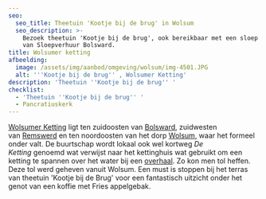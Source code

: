 ```yaml
---
seo:
  seo_title: Theetuin 'Kootje bij de brug' in Wolsum
  seo_description: >-
    Bezoek theetuin 'Kootje bij de brug', ook bereikbaar met een sloep - boot
    van Sloepverhuur Bolsward.
title: Wolsumer ketting
afbeelding:
  image: /assets/img/aanbod/omgeving/wolsum/img-4501.JPG
  alt: '''Kootje bij de brug'' , Wolsumer Ketting'
description: 'Theetuin ''Kootje bij de brug'' '
checklist:
  - 'Theetuin ''Kootje bij de brug'' '
  - Pancratiuskerk
---
```


<a target="_blank" rel="noopener" href="https://nl.wikipedia.org/wiki/Wolsumerketting">Wolsumer Ketting</a>&nbsp;ligt ten zuidoosten van <a target="_blank" rel="noopener" href="https://www.bolsward.nl">Bolsward</a>, zuidwesten van&nbsp;<a target="_blank" rel="noopener" href="https://nl.wikipedia.org/wiki/Remswerd">Remswerd</a>&nbsp;en ten noordoosten van het dorp&nbsp;<a target="_blank" rel="noopener" href="https://nl.wikipedia.org/wiki/Wolsum">Wolsum</a>, waar het formeel onder valt. De buurtschap wordt lokaal ook wel kortweg&nbsp;*De Ketting*&nbsp;genoemd wat verwijst naar het kettinghuis wat gebruikt om een ketting te spannen over het water bij een&nbsp;<a target="_blank" rel="noopener" href="https://nl.wikipedia.org/wiki/Overhaal">overhaal</a>. Zo kon men tol heffen. Deze tol werd geheven vanuit Wolsum. Een must is stoppen bij het terras van theetuin 'Kootje bij de Brug' voor een fantastisch uitzicht onder het genot van een koffie met Fries appelgebak.

&nbsp;

## &nbsp;
